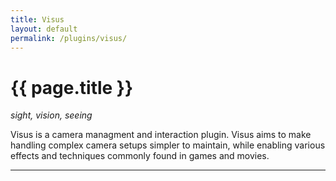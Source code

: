 ```yaml
---
title: Visus
layout: default
permalink: /plugins/visus/
---
```


<h1 class="fa-h1 visus">{{ page.title }}</h1>

_sight, vision, seeing_

Visus is a camera managment and interaction plugin.  Visus aims to make handling complex camera setups simpler
to maintain, while enabling various effects and techniques commonly found in games and movies.

-----
